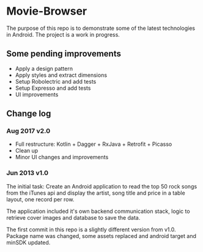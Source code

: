 # Movie-Browser

The purpose of this repo is to demonstrate some of the latest technologies in Android. The project is a work in progress. 



## Some pending improvements
- Apply a design pattern
- Apply styles and extract dimensions
- Setup Robolectric and add tests
- Setup Expresso and add tests
- UI improvements


## Change log


### Aug 2017 v2.0

- Full restructure: Kotlin + Dagger + RxJava + Retrofit + Picasso
- Clean up
- Minor UI changes and improvements


### Jun 2013 v1.0

The initial task: Create an Android application to read the top 50 rock songs from the iTunes api and display the artist, song title and price in a table layout, one record per row. 

The application included it's own backend communication stack, logic to retrieve cover images and database to save the data.

The first commit in this repo is a slightly different version from v1.0. Package name was changed, some assets replaced and android target and minSDK updated. 
